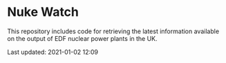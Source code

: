# Nuke Watch

This repository includes code for retrieving the latest information available on the output of EDF nuclear power plants in the UK.

Last updated: 2021-01-02 12:09